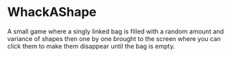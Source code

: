 # WhackAShape
A small game where a singly linked bag is filled with a random amount and variance of shapes then one by one brought to the screen where you can click them to make them disappear until the bag is empty.
